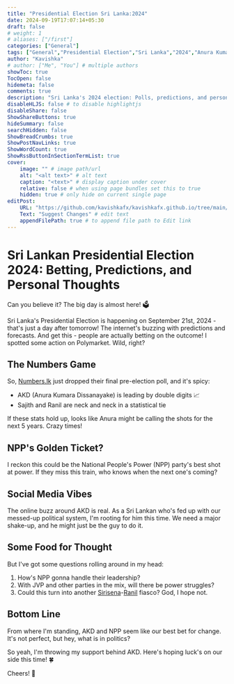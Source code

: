 ```yaml
---
title: "Presidential Election Sri Lanka:2024"
date: 2024-09-19T17:07:14+05:30
draft: false
# weight: 1
# aliases: ["/first"]
categories: ["General"]
tags: ["General","Presidential Election","Sri Lanka","2024","Anura Kumara Vs Sajith Premadasa","kavishkafx"]
author: "Kavishka"
# author: ["Me", "You"] # multiple authors
showToc: true
TocOpen: false
hidemeta: false
comments: true
description: "Sri Lanka's 2024 election: Polls, predictions, and personal takes on the race for change."
disableHLJS: false # to disable highlightjs
disableShare: false
ShowShareButtons: true
hideSummary: false
searchHidden: false
ShowBreadCrumbs: true
ShowPostNavLinks: true
ShowWordCount: true
ShowRssButtonInSectionTermList: true
cover:
    image: "" # image path/url
    alt: "<alt text>" # alt text
    caption: "<text>" # display caption under cover
    relative: false # when using page bundles set this to true
    hidden: true # only hide on current single page
editPost:
    URL: "https://github.com/kavishkafx/kavishkafx.github.io/tree/main/content"
    Text: "Suggest Changes" # edit text
    appendFilePath: true # to append file path to Edit link
---
```


# Sri Lankan Presidential Election 2024: Betting, Predictions, and Personal Thoughts

Can you believe it? The big day is almost here! 🗳️

Sri Lanka's Presidential Election is happening on September 21st, 2024 - that's just a day after tomorrow! The internet's buzzing with predictions and forecasts. And get this - people are actually betting on the outcome! I spotted some action on Polymarket. Wild, right?

## The Numbers Game

So, [Numbers.lk](https://numbers.lk/analysis/numbers-lk-final-pre-election-poll-akd-leads-by-double-digits-sajith-and-ranil-in-statistical-tie) just dropped their final pre-election poll, and it's spicy:

- AKD (Anura Kumara Dissanayake) is leading by double digits 📈
- Sajith and Ranil are neck and neck in a statistical tie

If these stats hold up, looks like Anura might be calling the shots for the next 5 years. Crazy times!

## NPP's Golden Ticket?

I reckon this could be the National People's Power (NPP) party's best shot at power. If they miss this train, who knows when the next one's coming?

## Social Media Vibes

The online buzz around AKD is real. As a Sri Lankan who's fed up with our messed-up political system, I'm rooting for him this time. We need a major shake-up, and he might just be the guy to do it.

## Some Food for Thought

But I've got some questions rolling around in my head:

1. How's NPP gonna handle their leadership? 
2. With JVP and other parties in the mix, will there be power struggles?
3. Could this turn into another [Sirisena](https://en.wikipedia.org/wiki/Maithripala_Sirisena)-[Ranil](https://en.wikipedia.org/wiki/Ranil_Wickremesinghe) fiasco? God, I hope not.

## Bottom Line

From where I'm standing, AKD and NPP seem like our best bet for change. It's not perfect, but hey, what is in politics? 

So yeah, I'm throwing my support behind AKD. Here's hoping luck's on our side this time! 🍀

Cheers! 🥂